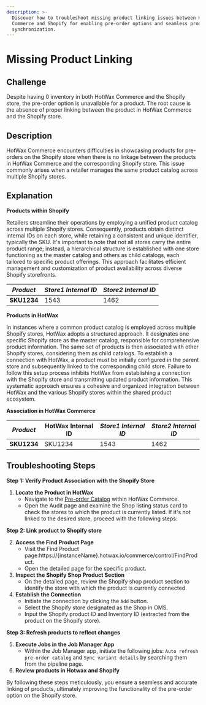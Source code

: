 ```yaml
---
description: >-
  Discover how to troubleshoot missing product linking issues between HotWax
  Commerce and Shopify for enabling pre-order options and seamless product
  synchronization.
---
```


# Missing Product Linking

## Challenge

Despite having 0 inventory in both HotWax Commerce and the Shopify store, the pre-order option is unavailable for a product. The root cause is the absence of proper linking between the product in HotWax Commerce and the Shopify store.

## Description

HotWax Commerce encounters difficulties in showcasing products for pre-orders on the Shopify store when there is no linkage between the products in HotWax Commerce and the corresponding Shopify store. This issue commonly arises when a retailer manages the same product catalog across multiple Shopify stores.

## Explanation

**Products within Shopify**

Retailers streamline their operations by employing a unified product catalog across multiple Shopify stores. Consequently, products obtain distinct internal IDs on each store, while retaining a consistent and unique identifier, typically the SKU. It's important to note that not all stores carry the entire product range; instead, a hierarchical structure is established with one store functioning as the master catalog and others as child catalogs, each tailored to specific product offerings. This approach facilitates efficient management and customization of product availability across diverse Shopify storefronts.

| _Product_   | _Store1 Internal ID_ | _Store2 Internal ID_ |
| ----------- | -------------------- | -------------------- |
| **SKU1234** | 1543                 | 1462                 |

**Products in HotWax**

In instances where a common product catalog is employed across multiple Shopify stores, HotWax adopts a structured approach. It designates one specific Shopify store as the master catalog, responsible for comprehensive product information. The same set of products is then associated with other Shopify stores, considering them as child catalogs. To establish a connection with HotWax, a product must be initially configured in the parent store and subsequently linked to the corresponding child store. Failure to follow this setup process inhibits HotWax from establishing a connection with the Shopify store and transmitting updated product information. This systematic approach ensures a cohesive and organized integration between HotWax and the various Shopify stores within the shared product ecosystem.

**Association in HotWax Commerce**

| _Product_   | HotWax Internal ID | _Store1 Internal ID_ | _Store2 Internal ID_ |
| ----------- | ------------------ | -------------------- | -------------------- |
| **SKU1234** | SKU1234            | 1543                 | 1462                 |

## Troubleshooting Steps

**Step 1: Verify Product Association with the Shopify Store**

1. **Locate the Product in HotWax**
   * Navigate to the [Pre-order Catalog](https://preorder.hotwax.io/catalog) within HotWax Commerce.
   * Open the Audit page and examine the Shop listing status card to check the stores to which the product is currently listed. If it's not linked to the desired store, proceed with the following steps:

**Step 2: Link product to Shopify store**

2. **Access the Find Product Page**
   * Visit the Find Product page:https://{instanceName}.hotwax.io/commerce/control/FindProduct.
   * Open the detailed page for the specific product.
3. **Inspect the Shopify Shop Product Section**
   * On the detailed page, review the Shopify shop product section to identify the store with which the product is currently connected.
4. **Establish the Connection**
   * Initiate the connection by clicking the `Add` button.
   * Select the Shopify store designated as the Shop in OMS.
   * Input the Shopify product ID and Inventory ID (extracted from the product on the Shopify store).

**Step 3: Refresh products to reflect changes**

5. **Execute Jobs in the Job Manager App**
   * Within the Job Manager app, initiate the following jobs: `Auto refresh pre-order catalog` and `Sync variant details` by searching them from the pipeline page.
6. **Review products in Hotwax and Shopify**

By following these steps meticulously, you ensure a seamless and accurate linking of products, ultimately improving the functionality of the pre-order option on the Shopify store.
